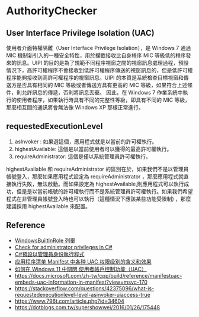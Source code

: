 # AuthorityChecker

## User Interface Privilege Isolation (UAC)
使用者介面特權隔離（User Interface Privilege Isolation），是 Windows 7 通過 MIC 機制新引入的一種安全特性，用於攔截接收比自身程序 MIC 等級低的程序發來的訊息。UIPI 的目的是為了規範不同程序視窗之間的視窗訊息處理過程，預設情況下，高許可權程序不會接收到低許可權程序傳送的視窗訊息的，但是低許可權程序能夠接收到高許可權程序的視窗訊息。UIPI 的本質是系統檢查目標視窗和傳送方是否具有相同的 MIC 等級或者傳送方具有更高的 MIC 等級，如果符合上述條件，則允許訊息的傳遞，否則將訊息丟棄。
因此，在 Windows 7 作業系統中執行的使用者程序，如果執行時具有不同的完整性等級，即具有不同的 MIC 等級，那麼相互間的通訊將會無法像 Windows XP 那樣正常進行。

## requestedExecutionLevel  

1. asInvoker : 如果選這個，應用程式就是以當前的許可權執行。
2. highestAvailable: 這個是以當前使用者可以獲得的最高許可權執行。
3. requireAdministrator: 這個是僅以系統管理員許可權執行。

highestAvailable 和 requireAdministrator 的區別在於，如果我們不是以管理員帳號登入，那麼如果應用程式設定為 requireAdministrator ，那麼應用程式就直接執行失敗，無法啟動。而如果設定為 highestAvailable,則應用程式可以執行成功，但是是以當前帳號的許可權執行而不是系統管理員許可權執行。如果我們希望程式在非管理員帳號登入時也可以執行（這種情況下應該某些功能受限制) ，那麼建議採用 highestAvailable 來配置。

## Reference

* [WindowsBuiltInRole 列舉](https://docs.microsoft.com/zh-tw/dotnet/api/system.security.principal.windowsbuiltinrole?view=net-6.0)
* [Check for administrator privileges in C#](https://stackoverflow.com/questions/5953240/check-for-administrator-privileges-in-c-sharp)
* [C#預設以管理員身份執行程式](https://www.796t.com/content/1547843602.html)
* [应用程序清单 Manifest 中各种 UAC 权限级别的含义和效果](https://blog.walterlv.com/post/requested-execution-level-of-application-manifest.html)
* [如何在 Windows 11 中關閉 使用者帳戶控制功能（UAC）](https://walker-a.com/archives/6970#:~:text=%E4%B8%80%E8%88%AC%E4%BE%86%E8%AA%AA%EF%BC%8C%E4%BD%BF%E7%94%A8%E8%80%85,%E9%80%99%E6%98%AF%E9%9D%9E%E5%B8%B8%E5%8D%B1%E9%9A%AA%E7%9A%84%E3%80%82)
* https://docs.microsoft.com/zh-tw/cpp/build/reference/manifestuac-embeds-uac-information-in-manifest?view=msvc-170
* https://stackoverflow.com/questions/42375096/what-is-requestedexecutionlevel-level-asinvoker-uiaccess-true
* https://www.796t.com/article.php?id=34604
* https://dotblogs.com.tw/supershowwei/2016/01/26/175448